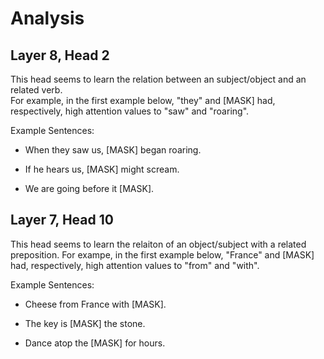 # Analysis

## Layer 8, Head 2

This head seems to learn the relation between an subject/object and an related verb.  
For example, in the first example below, "they" and [MASK] had, respectively, high attention values to "saw" and "roaring".

Example Sentences:

- When they saw us, [MASK] began roaring.

- If he hears us, [MASK] might scream.

- We are going before it [MASK].

## Layer 7, Head 10

This head seems to learn the relaiton of an object/subject with a related preposition.
For exampe, in the first example below, "France" and [MASK] had, respectively, high attention values to "from" and "with".

Example Sentences:

- Cheese from France with [MASK].

- The key is [MASK] the stone.

- Dance atop the [MASK] for hours.

